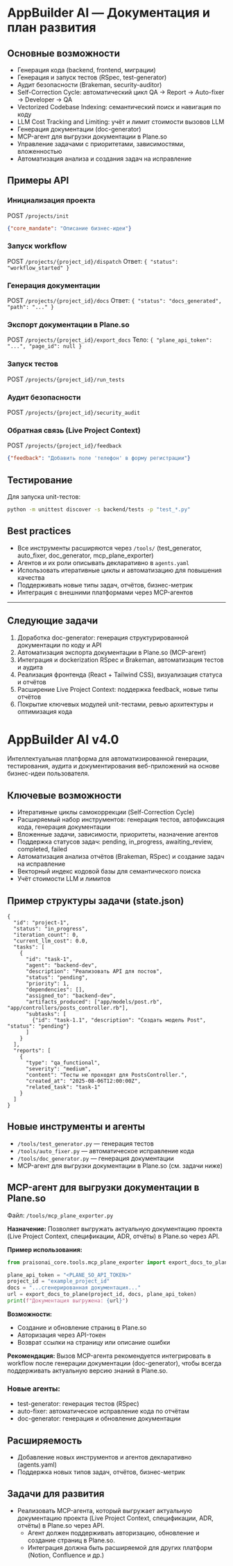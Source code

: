 # AppBuilder AI — Документация и план развития

## Основные возможности
- Генерация кода (backend, frontend, миграции)
- Генерация и запуск тестов (RSpec, test-generator)
- Аудит безопасности (Brakeman, security-auditor)
- Self-Correction Cycle: автоматический цикл QA → Report → Auto-fixer → Developer → QA
- Vectorized Codebase Indexing: семантический поиск и навигация по коду
- LLM Cost Tracking and Limiting: учёт и лимит стоимости вызовов LLM
- Генерация документации (doc-generator)
- MCP-агент для выгрузки документации в Plane.so
- Управление задачами с приоритетами, зависимостями, вложенностью
- Автоматизация анализа и создания задач на исправление

## Примеры API

### Инициализация проекта
POST `/projects/init`
```json
{"core_mandate": "Описание бизнес-идеи"}
```

### Запуск workflow
POST `/projects/{project_id}/dispatch`
Ответ: `{ "status": "workflow_started" }`

### Генерация документации
POST `/projects/{project_id}/docs`
Ответ: `{ "status": "docs_generated", "path": "..." }`

### Экспорт документации в Plane.so
POST `/projects/{project_id}/export_docs`
Тело: `{ "plane_api_token": "...", "page_id": null }`

### Запуск тестов
POST `/projects/{project_id}/run_tests`

### Аудит безопасности
POST `/projects/{project_id}/security_audit`

### Обратная связь (Live Project Context)
POST `/projects/{project_id}/feedback`
```json
{"feedback": "Добавить поле 'телефон' в форму регистрации"}
```

## Тестирование

Для запуска unit-тестов:
```bash
python -m unittest discover -s backend/tests -p "test_*.py"
```

## Best practices
- Все инструменты расширяются через `/tools/` (test_generator, auto_fixer, doc_generator, mcp_plane_exporter)
- Агентов и их роли описывать декларативно в `agents.yaml`
- Использовать итеративные циклы и автоматизацию для повышения качества
- Поддерживать новые типы задач, отчётов, бизнес-метрик
- Интеграция с внешними платформами через MCP-агентов

---

## Следующие задачи
1. Доработка doc-generator: генерация структурированной документации по коду и API
2. Автоматизация экспорта документации в Plane.so (MCP-агент)
3. Интеграция и dockerization RSpec и Brakeman, автоматизация тестов и аудита
4. Реализация фронтенда (React + Tailwind CSS), визуализация статуса и отчётов
5. Расширение Live Project Context: поддержка feedback, новые типы отчётов
6. Покрытие ключевых модулей unit-тестами, ревью архитектуры и оптимизация кода
# AppBuilder AI v4.0

Интеллектуальная платформа для автоматизированной генерации, тестирования, аудита и документирования веб-приложений на основе бизнес-идеи пользователя.

## Ключевые возможности
- Итеративные циклы самокоррекции (Self-Correction Cycle)
- Расширяемый набор инструментов: генерация тестов, автофиксация кода, генерация документации
- Вложенные задачи, зависимости, приоритеты, назначение агентов
- Поддержка статусов задач: pending, in_progress, awaiting_review, completed, failed
- Автоматизация анализа отчётов (Brakeman, RSpec) и создание задач на исправление
- Векторный индекс кодовой базы для семантического поиска
- Учёт стоимости LLM и лимитов

## Пример структуры задачи (state.json)
```
{
  "id": "project-1",
  "status": "in_progress",
  "iteration_count": 0,
  "current_llm_cost": 0.0,
  "tasks": [
    {
      "id": "task-1",
      "agent": "backend-dev",
      "description": "Реализовать API для постов",
      "status": "pending",
      "priority": 1,
      "dependencies": [],
      "assigned_to": "backend-dev",
      "artifacts_produced": ["app/models/post.rb", "app/controllers/posts_controller.rb"],
      "subtasks": [
        {"id": "task-1.1", "description": "Создать модель Post", "status": "pending"}
      ]
    }
  ],
  "reports": [
    {
      "type": "qa_functional",
      "severity": "medium",
      "content": "Тесты не проходят для PostsController.",
      "created_at": "2025-08-06T12:00:00Z",
      "related_task": "task-1"
    }
  ]
}
```

## Новые инструменты и агенты
- `/tools/test_generator.py` — генерация тестов
- `/tools/auto_fixer.py` — автоматическое исправление кода
- `/tools/doc_generator.py` — генерация документации
- MCP-агент для выгрузки документации в Plane.so (см. задачи ниже)

## MCP-агент для выгрузки документации в Plane.so

Файл: `/tools/mcp_plane_exporter.py`

**Назначение:**
Позволяет выгружать актуальную документацию проекта (Live Project Context, спецификации, ADR, отчёты) в Plane.so через API.

**Пример использования:**
```python
from praisonai_core.tools.mcp_plane_exporter import export_docs_to_plane

plane_api_token = "<PLANE_SO_API_TOKEN>"
project_id = "example_project_id"
docs = "...сгенерированная документация..."
url = export_docs_to_plane(project_id, docs, plane_api_token)
print(f"Документация выгружена: {url}")
```

**Возможности:**
- Создание и обновление страниц в Plane.so
- Авторизация через API-токен
- Возврат ссылки на страницу или описание ошибки

**Рекомендация:**
Вызов MCP-агента рекомендуется интегрировать в workflow после генерации документации (doc-generator), чтобы всегда поддерживать актуальную версию знаний в Plane.so.

### Новые агенты:
- test-generator: генерация тестов (RSpec)
- auto-fixer: автоматическое исправление кода по отчётам
- doc-generator: генерация и обновление документации

## Расширяемость
- Добавление новых инструментов и агентов декларативно (agents.yaml)
- Поддержка новых типов задач, отчётов, бизнес-метрик

## Задачи для развития
- Реализовать MCP-агента, который выгружает актуальную документацию проекта (Live Project Context, спецификации, ADR, отчёты) в Plane.so через API.
  - Агент должен поддерживать авторизацию, обновление и создание страниц в Plane.so.
  - Интеграция должна быть расширяемой для других платформ (Notion, Confluence и др.)
